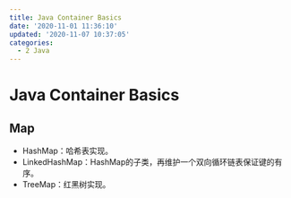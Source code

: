 ```yaml
---
title: Java Container Basics
date: '2020-11-01 11:36:10'
updated: '2020-11-07 10:37:05'
categories:
  - 2 Java
---
```

# Java Container Basics

## Map

- HashMap：哈希表实现。
- LinkedHashMap：HashMap的子类，再维护一个双向循环链表保证键的有序。
- TreeMap：红黑树实现。
